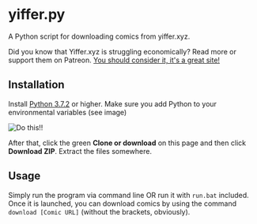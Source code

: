 # yiffer.py

A Python script for downloading comics from yiffer.xyz.

Did you know that Yiffer.xyz is struggling economically? Read more or support them on Patreon. [You should consider it, it's a great site!](https://yiffer.xyz/support)

## Installation

Install [Python 3.7.2](https://www.python.org/downloads/) or higher. Make sure you add Python to your environmental variables (see image)

![Do this!!](https://i.imgur.com/dlYSrBw.png)

After that, click the green **Clone or download** on this page and then click **Download ZIP**. Extract the files somewhere.

## Usage

Simply run the program via command line OR run it with `run.bat` included. Once it is launched, you can download comics by using the command `download [Comic URL]` (without the brackets, obviously).
